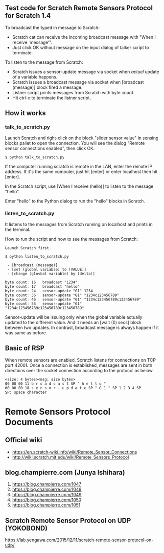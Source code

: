 ## Test code for Scratch Remote Sensors Protocol for Scratch 1.4

To broadcast the typed in message to Scratch:

 - Scratch cat can receive the incoming broadcast message with "When I receive 'message'".
 - Just click OK without message on the input dialog of talker script to terminate.

To listen to the message from Scratch:

 - Scratch issues a sensor-update message via socket when *actual* update of a variable happens.
 - Scratch issues a broadcast message via socket when [broadcast (message)] block fired a message.
 - Listner script prints messages from Scratch with byte count.
 - Hit ctrl-c to terminate the listner script.
 
## How it works
### talk_to_scratch.py

Launch Scratch and right-click on the block "slider sensor value" in sensing blocks pallet to open the connection. You will see the dialog "Remote sensor connections enabled", then click OK.

```
$ python talk_to_scratch.py
```

If the computer running scratch is remote in the LAN, enter the remote IP address. If it's the same computer, just hit [enter] or enter localhost then hit [enter].

In the Scratch script, use [When I receive (hello)] to listen to the message "hello".

Enter "hello" to the Python dialog to run the "hello" blocks in Scratch.


### listen_to_scratch.py

It listens to the messages from Scratch running on localhost and prints in the terminal.

How to run the script and how to see the messages from Scratch:

```
Launch Scratch first.

$ python listen_to_scratch.py

 - [broadcast (message)]
 - [set (global variable) to (VALUE)]
 - [change (glovbal variable) by (delta)]

byte count: 16   broadcast "1234"
byte count: 17   broadcast "hello"
byte count: 24   sensor-update "G1" 1234 
byte count: 36   sensor-update "G1" "1234c123456789" 
byte count: 46   sensor-update "G1" "1234c123456789c123456789" 
byte count: 56   sensor-update "G1" "1234c123456789c123456789c123456789" 
```

Sensor-update will be issuing only when the global variable actually updated to the different value. And it needs an [wait (0) secs] block between two updates. In contrast, broadcast message is always happen if it was same as before.

## Basic of RSP
When remote sensors are enabled, Scratch listens for connections on TCP port 42001. Once a connection is established, messages are sent in both directions over the socket connection according to the protocol as below.

```
<size: 4 bytes><msg: size bytes>
00 00 00 11 b r o a d c a s t SP " h e l l o "
00 00 00 18 s e n s o r - u p d a t e SP " G 1 " SP 1 2 3 4 SP
SP: space character
```



# Remote Sensors Protocol Documents

## Official wiki
 - https://en.scratch-wiki.info/wiki/Remote_Sensor_Connections
 - http://wiki.scratch.mit.edu/wiki/Remote_Sensors_Protocol

## blog.champierre.com (Junya Ishihara)

1. https://blog.champierre.com/1047
2. https://blog.champierre.com/1048
3. https://blog.champierre.com/1049
4. https://blog.champierre.com/1050
5. https://blog.champierre.com/1051

## Scratch Remote Sensor Protocol on UDP (YOKOBOND)
https://lab.yengawa.com/2015/12/11/scratch-remote-sensor-protocol-on-udp/

